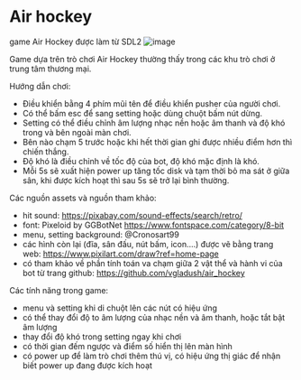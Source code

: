 # Air hockey
game Air Hockey được làm từ SDL2
![image](https://github.com/user-attachments/assets/1fe7d5ef-2a02-4fa2-8a96-4b6912bb3b39)

Game dựa trên trò chơi Air Hockey thường thấy trong các khu trò chơi ở trung tâm thương mại.

Hướng dẫn chơi:
- Điều khiển bằng 4 phím mũi tên để điều khiển pusher của người chơi.
- Có thể bấm esc để sang setting hoặc dùng chuột bấm nút dừng.
- Setting có thể điều chỉnh âm lượng nhạc nền hoặc âm thanh và độ khó trong và bên ngoài màn chơi.
- Bên nào chạm 5 trước hoặc khi hết thời gian ghi được nhiều điểm hơn thì chiến thắng.
- Độ khó là điều chỉnh về tốc độ của bot, độ khó mặc định là khó.
- Mỗi 5s sẽ xuất hiện power up tăng tốc disk và tạm thời bỏ ma sát ở giữa sân, khi được kích hoạt thì sau 5s sẽ trở lại bình thường.

Các nguồn assets và nguồn tham khảo:
- hit sound: https://pixabay.com/sound-effects/search/retro/ 
- font: Pixeloid by GGBotNet https://www.fontspace.com/category/8-bit
- menu, setting background: @Cronosart99
- các hình còn lại (đĩa, sân đấu, nút bấm, icon....) được vẽ bằng trang web: https://www.pixilart.com/draw?ref=home-page
- có tham khảo về phần tính toán va chạm giữa 2 vật thể và hành vi của bot từ trang github: https://github.com/vgladush/air_hockey

Các tính năng trong game:
- menu và setting khi di chuột lên các nút có hiệu ứng
- có thể thay đổi độ to âm lượng của nhạc nền và âm thanh, hoặc tắt bật âm lượng
- thay đổi độ khó trong setting ngay khi chơi
- có thời gian đếm ngược và điểm số hiển thị lên màn hình
- có power up để làm trò chơi thêm thú vị, có hiệu ứng thị giác để nhận biết power up đang được kích hoạt
